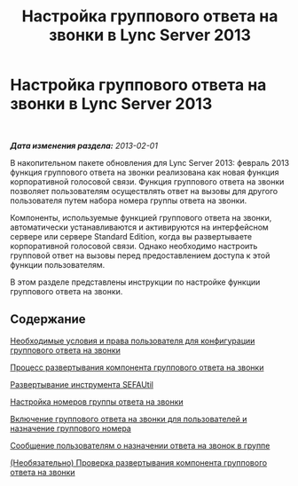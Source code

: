 ﻿---
title: Настройка группового ответа на звонки в Lync Server 2013
TOCTitle: Настройка группового ответа на звонки в Lync Server 2013
ms:assetid: b4b0a9a0-91c6-43a5-9e2b-a086caeb3f94
ms:mtpsurl: https://technet.microsoft.com/ru-ru/library/JJ945645(v=OCS.15)
ms:contentKeyID: 52058319
ms.date: 05/19/2016
mtps_version: v=OCS.15
ms.translationtype: HT
---

# Настройка группового ответа на звонки в Lync Server 2013

 

_**Дата изменения раздела:** 2013-02-01_

В накопительном пакете обновления для Lync Server 2013: февраль 2013 функция группового ответа на звонки реализована как новая функция корпоративной голосовой связи. Функция группового ответа на звонки позволяет пользователям осуществлять ответ на вызовы для другого пользователя путем набора номера группы ответа на звонки.

Компоненты, используемые функцией группового ответа на звонки, автоматически устанавливаются и активируются на интерфейсном сервере или сервере Standard Edition, когда вы развертываете корпоративной голосовой связи. Однако необходимо настроить групповой ответ на вызовы перед предоставлением доступа к этой функции пользователям.

В этом разделе представлены инструкции по настройке функции группового ответа на звонки.

## Содержание

[Необходимые условия и права пользователя для конфигурации группового ответа на звонки](lync-server-2013-group-call-pickup-configuration-prerequisites-and-user-rights.md)

[Процесс развертывания компонента группового ответа на звонки](lync-server-2013-deployment-process-for-group-call-pickup.md)

[Развертывание инструмента SEFAUtil](lync-server-2013-deploy-the-sefautil-tool.md)

[Настройка номеров группы ответа на звонки](lync-server-2013-configure-call-pickup-group-numbers.md)

[Включение группового ответа на звонки для пользователей и назначение группового номера](lync-server-2013-enable-group-call-pickup-for-users-and-assign-a-group-number.md)

[Сообщение пользователям о назначении ответа на звонок в группе](lync-server-2013-communicate-group-call-pickup-assignment-to-users.md)

[(Необязательно) Проверка развертывания компонента группового ответа на звонки](lync-server-2013-optional-verify-the-group-call-pickup-deployment.md)

